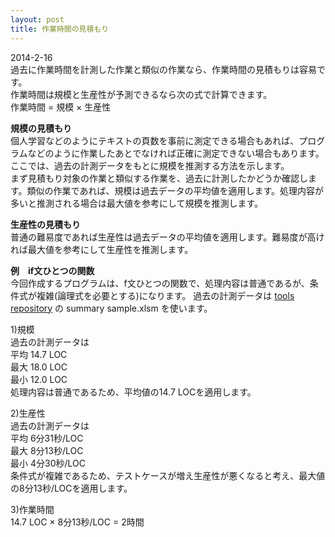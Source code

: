 ```yaml
---
layout: post
title: 作業時間の見積もり
---
```


2014-2-16  
過去に作業時間を計測した作業と類似の作業なら、作業時間の見積もりは容易です。  
作業時間は規模と生産性が予測できるなら次の式で計算できます。  
作業時間 = 規模 × 生産性  

**規模の見積もり**  
個人学習などのようにテキストの頁数を事前に測定できる場合もあれば、プログラムなどのように作業したあとでなければ正確に測定できない場合もあります。  
ここでは、過去の計測データをもとに規模を推測する方法を示します。  
まず見積もり対象の作業と類似する作業を、過去に計測したかどうか確認します。類似の作業であれば、規模は過去データの平均値を適用します。処理内容が多いと推測される場合は最大値を参考にして規模を推測します。

**生産性の見積もり**  
普通の難易度であれば生産性は過去データの平均値を適用します。難易度が高ければ最大値を参考にして生産性を推測します。

**例　if文ひとつの関数**  
今回作成するプログラムは、f文ひとつの関数で、処理内容は普通であるが、条件式が複雑(論理式を必要とする)になります。
過去の計測データは [tools repository](https://github.com/fightpm/tools) の summary sample.xlsm を使います。  

1)規模  
過去の計測データは  
平均	14.7 LOC  
最大	18.0 LOC  
最小	12.0 LOC   
処理内容は普通であるため、平均値の14.7 LOCを適用します。

2)生産性  
過去の計測データは  
平均	6分31秒/LOC  
最大	8分13秒/LOC  
最小	4分30秒/LOC  
条件式が複雑であるため、テストケースが増え生産性が悪くなると考え、最大値の8分13秒/LOCを適用します。

3)作業時間  
14.7 LOC × 8分13秒/LOC = 2時間

